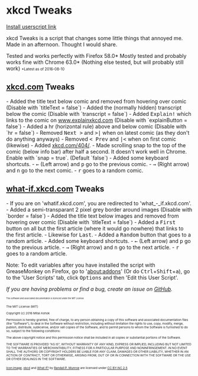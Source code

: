 # xkcd Tweaks

[Install userscript link](https://mitalashok.github.io/xkcd-Tweaks/xkcd-Tweaks.user.js)

xkcd Tweaks is a script that changes some little things that annoyed me. Made in an afternoon. Thought I would share.

Tested and works perfectly with Firefox 58.0*
Mostly tested and probably works fine with Chrome 63.0*
(Nothing else tested, but will probably still work)
<small><small>*Latest as of 2016-08-10</small></small>

<h2><a href="https://xkcd.com/">xkcd.com</a> Tweaks</h2>
- Added the title text below comic and removed from hovering over comic (Disable with `titleText = false`)
- Added the (normally hidden) transcript below the comic (Disable with `transcript = false`)
- Added <kbd>Explain!</kbd> which links to the comic on <a href="http://www.explainxkcd.com/">www.explainxkcd.com</a> (Disable with `explainButton = false`)
- Added a hr (horizontal rule) above and below comic (Disable with `hr = false`)
- Removed <kbd>Next &gt;</kbd> and <kbd>&gt;|</kbd> when on latest comic (as they don't do anything anyways)
- Removed <kbd>&lt; Prev</kbd> and <kbd>|&lt;</kbd> when on first comic (likewise)
- Added <a href="https://xkcd.com/404/">xkcd.com/404/</a>.
- Made scrolling snap to the top of the comic (below info bar) after half a second. It doesn't work well in Chrome. Enable with `snap = true`. (Default `false`)
- Added some keyboard shortcuts.
  - <kbd>←</kbd> (Left arrow) and <kbd>p</kbd> go to the previous comic.
  - <kbd>→</kbd> (Right arrow) and <kbd>n</kbd> go to the next comic.
  - <kbd>r</kbd> goes to a random comic.

<h2><a href="https://what-if.xkcd.com/">what-if.xkcd.com</a> Tweaks</h2>
- If you are on 'whatif.xkcd.com', you are redirected to 'what_-_if.xkcd.com'.
- Added a semi-transparant 2 pixel grey border around images (Disable with `border = false`)
- Added the title text below images and removed from hovering over comic (Disable with `titleText = false`)
- Added a <kbd>First</kbd> button on all but the first article (where it would go nowhere) that links to the first article.
- Likewise for <kbd>Last</kbd>.
- Added a <kbd>Random</kbd> button that goes to a random article.
- Added some keyboard shortcuts.
  - <kbd>←</kbd> (Left arrow) and <kbd>p</kbd> go to the previous article.
  - <kbd>→</kbd> (Right arrow) and <kbd>n</kbd> go to the next article.
  - <kbd>r</kbd> goes to a random article.


Note: To edit variables after you have installed the script with GreaseMonkey on Firefox, go to '<a href="about:addons">about:addons</a>' (Or do <kbd>Ctrl</kbd>+<kbd>Shift</kbd>+<kbd>a</kbd>), go to the 'User Scripts' tab, click <kbd>Options</kbd> and then 'Edit this User Script'.

_If you are having problems or find a bug, create an issue on [GitHub](https://github.com/MitalAshok/xkcd-Tweaks/issues/new)._

<small><small><small><small><small>This software and associated documentation is licenced under the MIT License.

The MIT License (MIT)

Copyright (c) 2016 Mital Ashok

Permission is hereby granted, free of charge, to any person obtaining a copy of this software and associated documentation files (the "Software"), to deal in the Software without restriction, including without limitation the rights to use, copy, modify, merge, publish, distribute, sublicense, and/or sell copies of the Software, and to permit persons to whom the Software is furnished to do so, subject to the following conditions:

The above copyright notice and this permission notice shall be included in all copies or substantial portions of the Software.

THE SOFTWARE IS PROVIDED "AS IS", WITHOUT WARRANTY OF ANY KIND, EXPRESS OR IMPLIED, INCLUDING BUT NOT LIMITED TO THE WARRANTIES OF MERCHANTABILITY, FITNESS FOR A PARTICULAR PURPOSE AND NONINFRINGEMENT. IN NO EVENT SHALL THE AUTHORS OR COPYRIGHT HOLDERS BE LIABLE FOR ANY CLAIM, DAMAGES OR OTHER LIABILITY, WHETHER IN AN ACTION OF CONTRACT, TORT OR OTHERWISE, ARISING FROM, OUT OF OR IN CONNECTION WITH THE SOFTWARE OR THE USE OR OTHER DEALINGS IN THE SOFTWARE.

<a rel="icon" href="https://xkcd.com/favicon.ico">Icon image</a>, <a rel="xkcd" href="https://xkcd.com/">xkcd</a> and <a rel="what-if" href="https://what-if.xkcd.com/">What If?</a> by <a rel="blog" href="https://blog.xkcd.com/author/randallpmunroe/">Randall P. Munroe</a> are licensed under <a rel="iconlicense" href="https://creativecommons.org/licenses/by-nc/2.5/">CC BY-NC 2.5</a>
</small></small></small></small></small>
